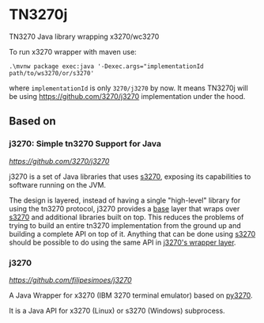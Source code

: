 # TN3270j

TN3270 Java library wrapping x3270/wc3270

To run x3270 wrapper with maven use:

```shell
.\mvnw package exec:java '-Dexec.args="implementationId path/to/ws3270/or/s3270'
```

where `implementationId` is only `3270/j3270` by now. It means TN3270j will be using https://github.com/3270/j3270 implementation under the hood.

## Based on 

### j3270: Simple tn3270 Support for Java

*https://github.com/3270/j3270*

j3270 is a set of Java libraries that uses [s3270](http://x3270.bgp.nu/Unix/s3270-man.html "s3270"), exposing its capabilities to software running on the JVM.

The design is layered, instead of having a single "high-level" library for using the tn3270 protocol, j3270 provides a [base](base) layer that wraps over [s3270](http://x3270.bgp.nu/Unix/s3270-man.html "s3270") and additional libraries built on top. This reduces the problems of trying to build an entire tn3270 implementation from the ground up and building a complete API on top of it. Anything that can be done using [s3270](http://x3270.bgp.nu/Unix/s3270-man.html "s3270") should be possible to do using the same API in [j3270's wrapper layer](base).


### j3270 

*https://github.com/filipesimoes/j3270*

A Java Wrapper for x3270 (IBM 3270 terminal emulator) based on [py3270](https://github.com/py3270/py3270).

It is a Java API for x3270 (Linux) or s3270 (Windows) subprocess.

